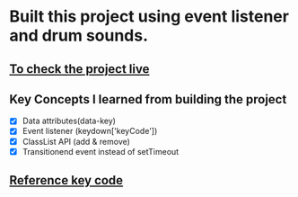 # Built this project using event listener and drum sounds.

## [To check the project live](https://heyfranksmile.github.io/frank-drum-kit/)

## Key Concepts I learned from building the project
- [x] Data attributes(data-key)
- [x] Event listener (keydown['keyCode'])
- [x] ClassList API (add & remove)
- [x] Transitionend event instead of setTimeout

## [Reference key code](http://keycode.info/)